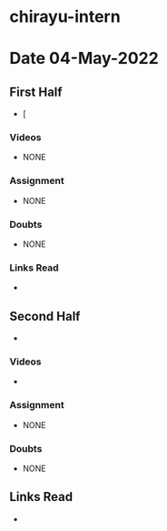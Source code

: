 # chirayu-intern

# Date 04-May-2022

## First Half

- [

### Videos

- NONE

### Assignment

- NONE
### Doubts

- NONE

### Links Read

- 

## Second Half  

- 

### Videos
      
- 

### Assignment

- NONE 

### Doubts

- NONE

## Links Read

- 
